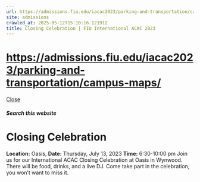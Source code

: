 ```yaml
---
url: https://admissions.fiu.edu/iacac2023/parking-and-transportation/campus-maps/
site: admissions
crawled_at: 2025-05-12T15:10:16.121912
title: Closing Celebration | FIU International ACAC 2023
---
```


# https://admissions.fiu.edu/iacac2023/parking-and-transportation/campus-maps/

[ Close ](https://admissions.fiu.edu/iacac2023/special-events/closing-celebration/)
##### Search this website
# Closing Celebration
**Location:** Oasis, 
**Date:** Thursday, July 13, 2023
**Time:** 6:30-10:00 pm
Join us for our International ACAC Closing Celebration at Oasis in Wynwood. There will be food, drinks, and a live DJ. Come take part in the celebration, you won’t want to miss it.

